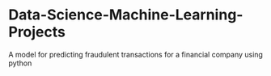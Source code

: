 # Data-Science-Machine-Learning-Projects
A model for predicting fraudulent transactions for a financial company using python
